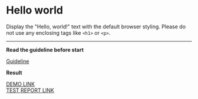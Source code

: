 # Hello world

Display the "Hello, world!" text with the default browser styling. Please do not 
use any enclosing tags like `<h1>` or `<p>`.
___

**Read the guideline before start**

[Guideline](https://mate-academy.github.io/layout_task-guideline/)

**Result**

[DEMO LINK](https://afin9n.github.io/layout_hello-world/) <br>
[TEST REPORT LINK](https://Afin9n.github.io/layout_hello-world/report/html_report/)
